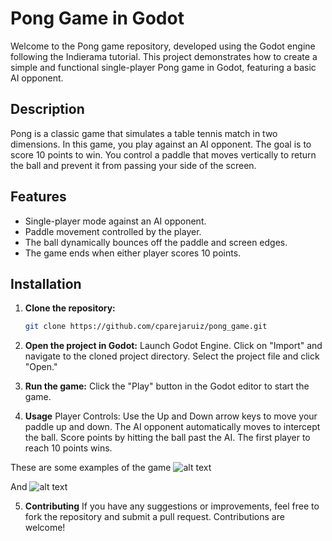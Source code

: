 # Pong Game in Godot

Welcome to the Pong game repository, developed using the Godot engine following the Indierama tutorial. This project demonstrates how to create a simple and functional single-player Pong game in Godot, featuring a basic AI opponent.

## Description

Pong is a classic game that simulates a table tennis match in two dimensions. In this game, you play against an AI opponent. The goal is to score 10 points to win. You control a paddle that moves vertically to return the ball and prevent it from passing your side of the screen.

## Features

- Single-player mode against an AI opponent.
- Paddle movement controlled by the player.
- The ball dynamically bounces off the paddle and screen edges.
- The game ends when either player scores 10 points.

## Installation

1. **Clone the repository:**

   ```bash
   git clone https://github.com/cparejaruiz/pong_game.git
2. **Open the project in Godot:**
        Launch Godot Engine.
        Click on "Import" and navigate to the cloned project directory.
        Select the project file and click "Open."

3. **Run the game:**
        Click the "Play" button in the Godot editor to start the game.

4. **Usage**
    Player Controls: Use the Up and Down arrow keys to move your paddle up and down.
    The AI opponent automatically moves to intercept the ball.
    Score points by hitting the ball past the AI. The first player to reach 10 points wins.

These are some examples of the game
    ![alt text](<Screenshot from 2024-08-12 19-43-21.png>)

And 
    ![alt text](<Screenshot from 2024-08-12 19-46-32.png>)

5. **Contributing**
If you have any suggestions or improvements, feel free to fork the repository and submit a pull request. Contributions are welcome!

